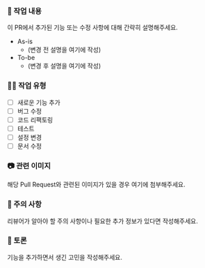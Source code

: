 ### 📌 작업 내용

이 PR에서 추가된 기능 또는 수정 사항에 대해 간략히 설명해주세요.

- As-is
    - (변경 전 설명을 여기에 작성)
- To-be
    - (변경 후 설명을 여기에 작성)

### 🧑‍💻 작업 유형

- [ ] 새로운 기능 추가
- [ ] 버그 수정
- [ ] 코드 리팩토링
- [ ] 테스트
- [ ] 설정 변경
- [ ] 문서 수정

### 📷 관련 이미지

해당 Pull Request와 관련된 이미지가 있을 경우 여기에 첨부해주세요.

### 🚨 주의 사항

리뷰어가 알아야 할 주의 사항이나 필요한 추가 정보가 있다면 작성해주세요.

### 🤔 토론

기능을 추가하면서 생긴 고민을 작성해주세요.

